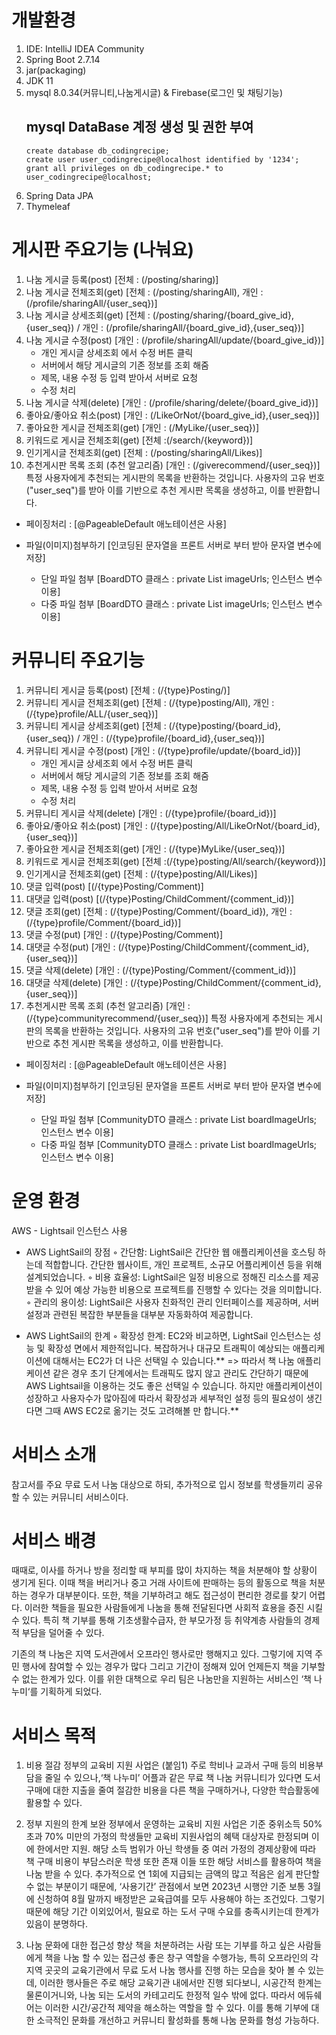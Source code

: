 # 개발환경
1. IDE: IntelliJ IDEA Community
2. Spring Boot 2.7.14
3. jar(packaging)
4. JDK 11
5. mysql 8.0.34(커뮤니티,나눔게시글) & Firebase(로그인 및 채팅기능)
   ## mysql DataBase 계정 생성 및 권한 부여
   ```
   create database db_codingrecipe;
   create user user_codingrecipe@localhost identified by '1234';
   grant all privileges on db_codingrecipe.* to user_codingrecipe@localhost;
   ```
6. Spring Data JPA
7. Thymeleaf

# 게시판 주요기능 (나눠요)
1. 나눔 게시글 등록(post) [전체 : (/posting/sharing)]
2. 나눔 게시글 전체조회(get) [전체 : (/posting/sharingAll), 개인 : (/profile/sharingAll/{user_seq})]  
3. 나눔 게시글 상세조회(get) [전체 : (/posting/sharing/{board_give_id},{user_seq}) / 개인 : (/profile/sharingAll/{board_give_id},{user_seq})]
4. 나눔 게시글 수정(post) [개인 : (/profile/sharingAll/update/{board_give_id})]
    - 개인 게시글 상세조회 에서 수정 버튼 클릭 
    - 서버에서 해당 게시글의 기존 정보를 조회 해줌 
    - 제목, 내용 수정 등 입력 받아서 서버로 요청 
    - 수정 처리 
5. 나눔 게시글 삭제(delete) [개인 : (/profile/sharing/delete/{board_give_id})]
6. 좋아요/좋아요 취소(post) [개인 : (/LikeOrNot/{board_give_id},{user_seq})]
7. 좋아요한 게시글 전체조회(get) [개인 : (/MyLike/{user_seq})]
8. 키워드로 게시글 전체조회(get) [전체 :(/search/{keyword})]
9. 인기게시글 전체조회(get) [전체 : (/posting/sharingAll/Likes)]
10. 추천게시판 목록 조회 (추천 알고리즘) [개인 : (/giverecommend/{user_seq})]
    특정 사용자에게 추천되는 게시판의 목록을 반환하는 것입니다.
    사용자의 고유 번호("user_seq")를 받아 이를 기반으로 추천 게시판 목록을 생성하고, 이를 반환합니다.

* 페이징처리 : [@PageableDefault 애노테이션은 사용]

* 파일(이미지)첨부하기 [인코딩된 문자열을 프론트 서버로 부터 받아 문자열 변수에 저장] 
   - 단일 파일 첨부 [BoardDTO 클래스 :  private List<String> imageUrls; 인스턴스 변수 이용]
   - 다중 파일 첨부 [BoardDTO 클래스 :  private List<String> imageUrls; 인스턴스 변수 이용]

# 커뮤니티 주요기능

1. 커뮤니티 게시글 등록(post) [전체 : (/{type}Posting/)]
2. 커뮤니티 게시글 전체조회(get) [전체 : (/{type}posting/All), 개인 : (/{type}profile/ALL/{user_seq})]
3. 커뮤니티 게시글 상세조회(get) [전체 : (/{type}posting/{board_id},{user_seq}) / 개인 : (/{type}profile/{board_id},{user_seq})]
4. 커뮤니티 게시글 수정(post) [개인 : (/{type}profile/update/{board_id})]
   - 개인 게시글 상세조회 에서 수정 버튼 클릭
   - 서버에서 해당 게시글의 기존 정보를 조회 해줌
   - 제목, 내용 수정 등 입력 받아서 서버로 요청
   - 수정 처리
5. 커뮤니티 게시글 삭제(delete) [개인 : (/{type}profile/{board_id})]
6. 좋아요/좋아요 취소(post) [개인 : (/{type}posting/All/LikeOrNot/{board_id},{user_seq})]
7. 좋아요한 게시글 전체조회(get) [개인 : (/{type}MyLike/{user_seq})]
8. 키워드로 게시글 전체조회(get) [전체 :(/{type}posting/All/search/{keyword})]
9. 인기게시글 전체조회(get) [전체 : (/{type}posting/All/Likes)]
10. 댓글 입력(post) [(/{type}Posting/Comment)]
11. 대댓글 입력(post) [(/{type}Posting/ChildComment/{comment_id})]
12. 댓글 조회(get) [전체 : (/{type}Posting/Comment/{board_id}), 개인 : (/{type}profile/Comment/{board_id})]
13. 댓글 수정(put) [개인 : (/{type}Posting/Comment)]
14. 대댓글 수정(put) [개인 : (/{type}Posting/ChildComment/{comment_id},{user_seq})]
15. 댓글 삭제(delete) [개인 : (/{type}Posting/Comment/{comment_id})]
16. 대댓글 삭제(delete) [개인 : (/{type}Posting/ChildComment/{comment_id},{user_seq})]
17. 추천게시판 목록 조회 (추천 알고리즘) [개인 : (/{type}communityrecommend/{user_seq})]
    특정 사용자에게 추천되는 게시판의 목록을 반환하는 것입니다.
    사용자의 고유 번호("user_seq")를 받아 이를 기반으로 추천 게시판 목록을 생성하고, 이를 반환합니다.

* 페이징처리 : [@PageableDefault 애노테이션은 사용]

* 파일(이미지)첨부하기 [인코딩된 문자열을 프론트 서버로 부터 받아 문자열 변수에 저장]
   - 단일 파일 첨부 [CommunityDTO 클래스 :  private List<String> boardImageUrls; 인스턴스 변수 이용]
   - 다중 파일 첨부 [CommunityDTO 클래스 :  private List<String> boardImageUrls; 인스턴스 변수 이용]

# 운영 환경
AWS - Lightsail 인스턴스 사용

* AWS LightSail의 장점
   ◦ 간단함: LightSail은 간단한 웹 애플리케이션을 호스팅 하는데 적합합니다.
            간단한 웹사이트, 개인 프로젝트, 소규모 어플리케이션 등을 위해 설계되었습니다.
   ◦ 비용 효율성: LightSail은 일정 비용으로 정해진 리소스를 제공 받을 수 있어 예상 가능한 비용으로 프로젝트를 진행할 수 있다는 것을 의미합니다.
   ◦ 관리의 용이성: LightSail은 사용자 친화적인 관리 인터페이스를 제공하며, 서버 설정과 관련된 복잡한 부분들을 대부분  자동화하여 제공합니다.

* AWS LightSail의 한계
   ◦ 확장성 한계: EC2와 비교하면, LightSail 인스턴스는 성능 및 확장성 면에서 제한적입니다. 복잡하거나 대규모 트래픽이 예상되는 애플리케이션에 
                대해서는 EC2가 더 나은 선택일 수 있습니다.**
   => 따라서 책 나눔 애플리케이션 같은 경우 초기 단계에서는 트래픽도 많지 않고 관리도 간단하기 때문에 
      AWS Lightsail을 이용하는 것도 좋은 선택일 수 있습니다. 하지만 애플리케이션이 성장하고 사용자수가 많아짐에 따라서 
      확장성과 세부적인 설정 등의 필요성이 생긴다면 그때 AWS EC2로 옮기는 것도 고려해볼 만 합니다.**

# 서비스 소개

   참고서를 주요 무료 도서 나눔 대상으로 하되, 추가적으로 입시 정보를 학생들끼리 공유 할 수 있는 커뮤니티 서비스이다.

# 서비스 배경
   때때로, 이사를 하거나 방을 정리할 때 부피를 많이 차지하는 책을 처분해야 할 상황이 생기게 된다. 
   이때 책을 버리거나 중고 거래 사이트에 판매하는 등의 활동으로 책을 처분하는 경우가 대부분이다. 
   또한, 책을 기부하려고 해도 접근성이 편리한 경로를 찾기 어렵다. 이러한 책들을 필요한 사람들에게 나눔을 통해 전달된다면 사회적 효용을 
   증진 시킬 수 있다. 특히 책 기부를 통해 기초생활수급자, 한 부모가정 등 취약계층 사람들의 경제적 부담을 덜어줄 수 있다.

   기존의 책 나눔은 지역 도서관에서 오프라인 행사로만 행해지고 있다. 그렇기에 지역 주민 행사에 참여할 수 있는 경우가 많다 
   그리고 기간이 정해져 있어 언제든지 책을 기부할 수 없는 한계가 있다. 이를 위한 대책으로 우리 팀은 나눔만을 지원하는 서비스인 
   ‘책 나누미‘를 기획하게 되었다.

# 서비스 목적
1. 비용 절감
   정부의 교육비 지원 사업은 (붙임1) 주로 학비나 교과서 구매 등의 비용부담을 줄일 수 있으나,‘책 나누미’ 어플과 같은 무료 책 나눔
   커뮤니티가 있다면 도서 구매에 대한 지출을 줄여 절감한 비용을 다른 책을 구매하거나, 다양한 학습활동에 활용할 수 있다.

2. 정부 지원의 한계 보완
   정부에서 운영하는 교육비 지원 사업은 기준 중위소득 50% 초과 70% 미만의 가정의 학생들만 교육비 지원사업의 혜택 대상자로 한정되며 
   이에 한에서만 지원. 해당 소득 범위가 아닌 학생들 중 여러 가정의 경제상황에 따라 책 구매 비용이 부담스러운 학생 또한 존재 이들 또한 
   해당 서비스를 활용하여 책을 나눔 받을 수 있다. 추가적으로 연 1회에 지급되는 금액의 많고 적음은 쉽게 판단할 수 없는 부분이기 때문에, 
   ‘사용기간’ 관점에서 보면 2023년 시행안 기준 보통 3월에 신청하여 8월 말까지 배정받은 교육급여를 모두 사용해야 하는 조건있다.
   그렇기 때문에 해당 기간 이외있어서, 필요로 하는 도서 구매 수요를 충족시키는데 한계가 있음이 분명하다.

3. 나눔 문화에 대한 접근성 향상
   책을 처분하려는 사람 또는 기부를 하고 싶은 사람들에게 책을 나눔 할 수 있는 접근성 좋은 창구 역할을 수행가능, 특히 오프라인의
   각 지역 곳곳의 교육기관에서  무료 도서 나눔 행사를 진행 하는 모습을 찾아 볼 수 있는데, 이러한 행사들은 주로 해당 교육기관 내에서만 
   진행 되다보니, 시공간적 한계는 물론이거니와, 나눔 되는 도서의 카테고리도 한정적 일수 밖에 없다.
   따라서 에듀쉐어는 이러한 시간/공간적 제약을 해소하는 역할을 할 수 있다. 이를 통해 기부에 대한 소극적인 문화를 개선하고 
   커뮤니티 활성화를 통해 나눔 문화를 형성 가능하다.











